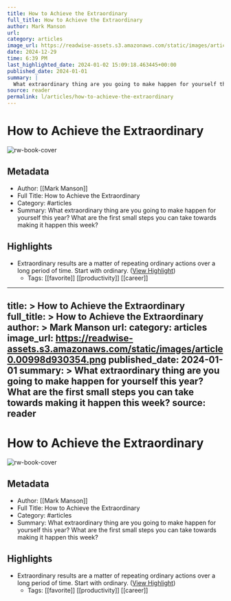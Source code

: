 ```yaml
---
title: How to Achieve the Extraordinary
full_title: How to Achieve the Extraordinary
author: Mark Manson
url: 
category: articles
image_url: https://readwise-assets.s3.amazonaws.com/static/images/article0.00998d930354.png
date: 2024-12-29
time: 6:39 PM
last_highlighted_date: 2024-01-02 15:09:18.463445+00:00
published_date: 2024-01-01
summary: |
  What extraordinary thing are you going to make happen for yourself this year? What are the first small steps you can take towards making it happen this week?
source: reader
permalink: l/articles/how-to-achieve-the-extraordinary
---
```

# How to Achieve the Extraordinary

![rw-book-cover](https://readwise-assets.s3.amazonaws.com/static/images/article0.00998d930354.png)

## Metadata
- Author: [[Mark Manson]]
- Full Title: How to Achieve the Extraordinary
- Category: #articles
- Summary: What extraordinary thing are you going to make happen for yourself this year? What are the first small steps you can take towards making it happen this week?

## Highlights
- Extraordinary results are a matter of repeating ordinary actions over a long period of time. Start with ordinary. ([View Highlight](https://read.readwise.io/read/01hk5bhkecszgsmmtbfctgj40t))
    - Tags: [[favorite]] [[productivity]] [[career]] 


---
title: >
  How to Achieve the Extraordinary
full_title: >
  How to Achieve the Extraordinary
author: >
  Mark Manson
url: 
category: articles
image_url: https://readwise-assets.s3.amazonaws.com/static/images/article0.00998d930354.png
published_date: 2024-01-01
summary: >
  What extraordinary thing are you going to make happen for yourself this year? What are the first small steps you can take towards making it happen this week?
source: reader
---
# How to Achieve the Extraordinary

![rw-book-cover](https://readwise-assets.s3.amazonaws.com/static/images/article0.00998d930354.png)

## Metadata
- Author: [[Mark Manson]]
- Full Title: How to Achieve the Extraordinary
- Category: #articles
- Summary: What extraordinary thing are you going to make happen for yourself this year? What are the first small steps you can take towards making it happen this week?

## Highlights
- Extraordinary results are a matter of repeating ordinary actions over a long period of time. Start with ordinary. ([View Highlight](https://read.readwise.io/read/01hk5bhkecszgsmmtbfctgj40t))
    - Tags: [[favorite]] [[productivity]] [[career]] 


